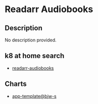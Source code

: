 # Readarr Audiobooks

## Description

No description provided.

## k8 at home search

- [readarr-audiobooks](https://nanne.dev/k8s-at-home-search/#/readarr-audiobooks)

## Charts

- [app-template@bjw-s](https://bjw-s.github.io/helm-charts/)
